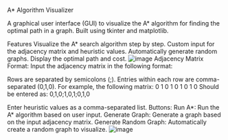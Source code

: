 A* Algorithm Visualizer

A graphical user interface (GUI) to visualize the A* algorithm for finding the optimal path in a graph. Built using tkinter and matplotlib.

Features
Visualize the A* search algorithm step by step.
Custom input for the adjacency matrix and heuristic values.
Automatically generate random graphs.
Display the optimal path and cost.
![image](https://github.com/user-attachments/assets/e74a7fa2-7b20-4981-ac06-5ea3f955adf6)
Adjacency Matrix Format:
Input the adjacency matrix in the following format:

Rows are separated by semicolons (;).
Entries within each row are comma-separated (0,1,0).
For example, the following matrix:
0  1  0
1  0  1
0  1  0
Should be entered as:
0,1,0;1,0,1;0,1,0

Enter heuristic values as a comma-separated list.
Buttons:
Run A*: Run the A* algorithm based on user input.
Generate Graph: Generate a graph based on the input adjacency matrix.
Generate Random Graph: Automatically create a random graph to visualize.
![image](https://github.com/user-attachments/assets/45550804-4e3e-48e6-baa5-027b84c9107e)
